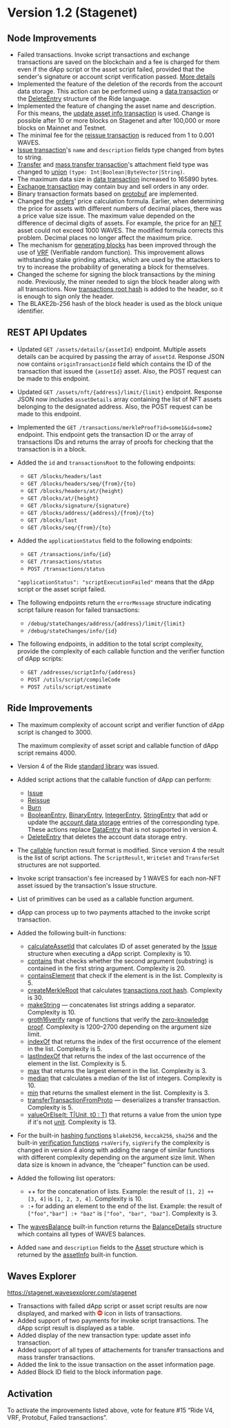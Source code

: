 # Version 1.2 (Stagenet)

## Node Improvements

* Failed transactions. Invoke script transactions and exchange transactions are saved on the blockchain and a fee is charged for them even if the dApp script or the asset script failed, provided that the sender's signature or account script verification passed. [More details](/en/keep-in-touch/april)
* Implemented the feature of the deletion of the records from the account data storage. This action can be performed using a [data transaction](/en/blockchain/transaction-type/data-transaction) or the [DeleteEntry](/en/ride/structures/script-actions/delete-entry) structure of the Ride language.
* Implemented the feature of changing the asset name and description. For this means, the [update asset info transaction](/en/blockchain/transaction-type/update-asset-info-transaction) is used. Change is possible after 10 or more blocks on Stagenet and after 100,000 or more blocks on Mainnet and Testnet.
* The minimal fee for the [reissue transaction](/en/blockchain/transaction-type/reissue-transaction) is reduced from 1 to 0.001 WAVES.
* [Issue transaction](/en/blockchain/transaction-type/issue-transaction)'s `name` and `description` fields type changed from bytes to string.
* [Transfer](/en/blockchain/transaction-type/transfer-transaction) and [mass transfer transaction](/en/blockchain/transaction-type/mass-transfer-transaction)'s attachment field type was changed to [union](/en/ride/data-types/union) `(type: Int|Boolean|ByteVector|String)`.
* The maximum data size in [data transaction](/en/blockchain/transaction-type/data-transaction) increased to 165890 bytes.
* [Exchange transaction](/en/blockchain/transaction-type/transfer-transaction) may contain buy and sell orders in any order.
* Binary transaction formats based on [protobuf](https://developers.google.com/protocol-buffers/docs/overview) are implemented.
* Changed the [orders](/en/blockchain/order)' price calculation formula. Earlier, when determining the price for assets with different numbers of decimal places, there was a price value size issue. The maximum value depended on the difference of decimal digits of assets. For example, the price for an [NFT](/en/blockchain/token/non-fungible-token) asset could not exceed 1000 WAVES. The modified formula corrects this problem. Decimal places no longer affect the maximum price.
* The mechanism for [generating blocks](/en/blockchain/block/block-generation) has been improved through the use of [VRF](https://en.wikipedia.org/wiki/Verifiable_random_function) (Verifiable random function). This improvement allows withstanding stake grinding attacks, which are used by the attackers to try to increase the probability of generating a block for themselves.
* Changed the scheme for signing the block transactions by the mining node. Previously, the miner needed to sign the block header along with all transactions. Now [transactions root hash](/en/blockchain/block/merkle-root) is added to the header, so it is enough to sign only the header.
* The BLAKE2b-256 hash of the block header is used as the block unique identifier.

## REST API Updates

* Updated `GET /assets/details/{assetId}` endpoint. Multiple assets details can be acquired by passing the array of `assetId`. Response JSON now contains `originTransactionId` field which contains the ID of the transaction that issued the `{assetId}` asset. Also, the POST request can be made to this endpoint.
* Updated `GET /assets/nft/{address}/limit/{limit}` endpoint. Response JSON now includes `assetDetails` array containing the list of NFT assets belonging to the designated address. Also, the POST request can be made to this endpoint.
* Implemented the `GET /transactions/merkleProof?id=some1&id=some2` endpoint. This endpoint gets the transaction ID or the array of transactions IDs and returns the array of proofs for checking that the transaction is in a block.
* Added the `id` and `transactionsRoot` to the following endpoints:
  * `GET /blocks/headers/last`
  * `GET /blocks/headers/seq/{from}/{to}`
  * `GET /blocks/headers/at/{height}`
  * `GET /blocks/at/{height}`
  * `GET /blocks/signature/{signature}`
  * `GET /blocks/address/{address}/{from}/{to}`
  * `GET /blocks/last`
  * `GET /blocks/seq/{from}/{to}`
* Added the `applicationStatus` field to the following endpoints:
   * `GET /transactions/info/{id}`
   * `GET /transactions/status`
   * `POST /transactions/status`

   `"applicationStatus": "scriptExecutionFailed"` means that the dApp script or the asset script failed.

* The following endpoints return the `errorMessage` structure indicating script failure reason for failed transactions:
   * `/debug/stateChanges/address/{address}/limit/{limit}`
   * `/debug/stateChanges/info/{id}`

* The following endpoints, in addition to the total script complexity, provide the complexity of each callable function and the verifier function of dApp scripts:
   * `GET /addresses/scriptInfo/{address}`
   * `POST /utils/script/compileCode`
   * `POST /utils/script/estimate`

## Ride Improvements

* The maximum complexity of account script and verifier function of dApp script is changed to 3000.

   The maximum complexity of asset script and callable function of dApp script remains 4000.

* Version 4 of the Ride [standard library](/en/ride/script/standard-library) was issued.
* Added script actions that the callable function of dApp can perform:
   * [Issue](/en/ride/structures/script-actions/issue)
   * [Reissue](/en/ride/structures/script-actions/reissue)
   * [Burn](/en/ride/structures/script-actions/burn)
   * [BooleanEntry](/en/ride/structures/script-actions/boolean-entry), [BinaryEntry](/en/ride/structures/script-actions/binary-entry), [IntegerEntry](/en/ride/structures/script-actions/int-entry), [StringEntry](/en/ride/structures/script-actions/string-entry) that add or update the [account data storage](/en/blockchain/account/account-data-storage) entries of the corresponding type. These actions replace [DataEntry](/en/ride/structures/script-actions/data-entry) that is not supported in version 4.
   * [DeleteEntry](/en/ride/structures/script-actions/delete-entry) that deletes the account data storage entry.
* The [callable](/en/ride/functions/callable-function) function result format is modified. Since version 4 the result is the list of script actions. The `ScriptResult`, `WriteSet` and `TransferSet` structures are not supported.
* Invoke script transaction's fee increased by 1 WAVES for each non-NFT asset issued by the transaction's Issue structure.
* List of primitives can be used as a callable function argument.
* dApp can process up to two payments attached to the invoke script transaction.
* Added the following built-in functions:
   * [calculateAssetId](/en/ride/functions/built-in-functions/blockchain-functions#calculate) that calculates ID of asset generated by the [Issue](/en/ride/structures/script-actions/issue) structure when executing a dApp script. Complexity is 10.
   * [contains](/en/ride/functions/built-in-functions/string-functions#contains) that checks whether the second argument (substring) is contained in the first string argument. Complexity is 20.
   * [containsElement](/en/ride/functions/built-in-functions/list-functions#containselement) that check if the element is in the list. Complexity is 5.
   * [createMerkleRoot](/en/ride/functions/built-in-functions/verification-functions##createmerkleroot) that calculates [transactions root hash](/en/blockchain/block/merkle-root). Complexity is 30.
   * [makeString](/en/ride/functions/built-in-functions/string-functions#makestringliststring-string-string) — concatenates list strings adding a separator. Complexity is 10.
   * [groth16verify](/en/ride/functions/built-in-functions/verification-functions#groth16verify) range of functions that verify the [zero-knowledge proof](https://en.wikipedia.org/wiki/Zero-knowledge_proof). Complexity is 1200–2700 depending on the argument size limit.
   * [indexOf](/en/ride/functions/built-in-functions/list-functions#indexof) that returns the index of the first occurrence of the element in the list. Complexity is 5.
   * [lastIndexOf](/en/ride/functions/built-in-functions/list-functions#lastindexof) that returns the index of the last occurrence of the element in the list. Complexity is 5.
   * [max](/en/ride/functions/built-in-functions/list-functions#max) that returns the largest element in the list. Complexity is 3.
   * [median](/en/ride/functions/built-in-functions/math-functions#median) that calculates a median of the list of integers. Complexity is 10.
   * [min](/en/ride/functions/built-in-functions/list-functions#max) that returns the smallest element in the list. Complexity is 3.
   * [transferTransactionFromProto](/en/ride/functions/built-in-functions/converting-functions#transfertransactionfromproto) — deserializes a transfer transaction. Complexity is 5.
   * [valueOrElse(t: T|Unit, t0 : T)](/en/ride/functions/built-in-functions/union-functions#valueOrElse) that returns a value from the union type if it's not [unit](/en/ride/data-types/unit). Complexity is 13.
* For the built-in [hashing functions](/en/ride/functions/built-in-functions/hashing-functions) `blakeb256`, `keccak256`, `sha256` and the built-in [verification functions](/en/ride/functions/built-in-functions/verification-functions) `rsaVerify`, `sigVerify` the complexity is changed in version 4 along with adding the range of similar functions with different complexity depending on the argument size limit. When data size is known in advance, the “cheaper” function can be used.
* Added the following list operators:
   * ++ for the concatenation of lists. Example: the result of `[1, 2] ++ [3, 4]` is `[1, 2, 3, 4]`. Complexity is 10.
   * `:+` for adding an element to the end of the list. Example: the result of `["foo","bar"] :+ "baz"` is `["foo", "bar", "baz"]`. Complexity is 3.
* The [wavesBalance](/en/ride/functions/built-in-functions/account-data-storage-functions#waves-balance) built-in function returns the [BalanceDetails](/en/ride/structures/common-structures/balance-details) structure which contains all types of WAVES balances.
* Added `name` and `description` fields to the [Asset](/en/ride/structures/common-structures/asset) structure which is returned by the [assetInfo](/en/ride/functions/built-in-functions/blockchain-functions#assetinfo) built-in function.

## Waves Explorer

<https://stagenet.wavesexplorer.com/stagenet>

* Transactions with failed dApp script or asset script results are now displayed, and marked with ![](./_assets/stop.png) icon in lists of transactions.
* Added support of two payments for invoke script transactions. The dApp script result is displayed as a table.
* Added display of the new transaction type: update asset info transaction.
* Added support of all types of attachements for transfer transactions and mass transfer transactions.
* Added the link to the issue transaction on the asset information page.
* Added Block ID field to the block information page.

## Activation

To activate the improvements listed above, vote for feature #15 “Ride V4, VRF, Protobuf, Failed transactions”.

